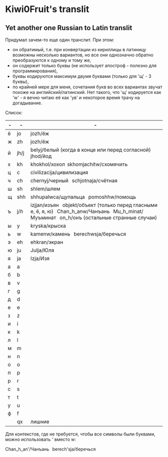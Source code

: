 # Kiwi0Fruit's translit

## Yet another one Russian to Latin translit

Придумал зачем-то еще один транслит. При этом:

* он обратимый, т.е. при конвертации из кириллицы в латиницу возможны несколько вариантов, но все они однозначно обратно преобразуются к одному и тому же,
* он содержит только буквы (не использует апостроф - полезно для программирования),
* буквы кодируются максимум двумя буквами (только для 'щ' - 3 буквы),
* по крайней мере для меня, сочетания букв во всех вариантах звучат похоже на английский/латинский. Нет такого, что 'щ' кодируется как 'w' - я вечно читаю её как 'ув' и некоторое время трачу на догадывание.

Список:

| - | -  | - |
|---|----|---|
| ё | jo | jozh/ёж |
| ж | zh | jozh/ёж |
| й | јh/j | belyj/белый (когда в конце или перед согласной)   jhod/йод |
| х | kh | khokhol/хохол  skhomjachitw/схомячить |
| ц | c  | civilizacija/цивилизация |
| ч | ch | chernyj/черный   schjotnaja/счётная |
| ш | sh | shlem/шлем |
| щ | shh | shhupalwca/щупальца   pomoshhw/помощь |
| ъ | j/_h_ | izjjan/изъян   objekt/объект (только перед гласными е, ё, я, ю)   Chan_h_anw/Чанъань   Mu_h_minat/Муъминат   on_h/онъ (остальные странные случаи) |
| ы | y  | kryska/крыска |	
| ь | w  | kamenw/камень   berechwsja/беречься |
| э | eh | ehkran/экран |
| ю | ju | Julja/Юля |
| я | ja | Izja/Изя |
| а | a | |
| б | b | |
| в | v | |
| г | g | |
| д | d | |
| е | e | |
| з | z | |
| и | i | |
| к | k | |
| л | l | |
| м | m | |
| н | n | |
| о | o | |
| п | p | |
| р | r | |
| с | s | |
| т | t | |
| у | u | |
| ф | f | |
|   | qx | лишние |

Для контекстов, где не требуется, чтобы все символы были буквами, можно использовать ' вместо w:

Chan_h_an'/Чанъань   berech'sja/беречься



